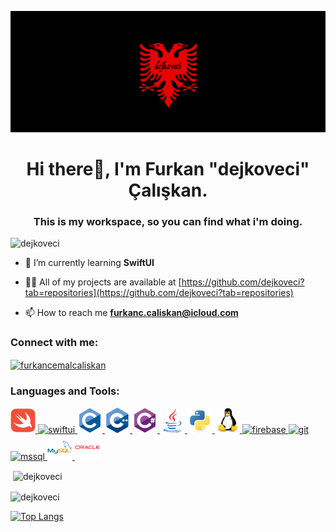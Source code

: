 ![Screenshot](dejkoveci.png)
<h1 align="center">Hi there👋, I'm Furkan "dejkoveci" Çalışkan.</h1>
<h3 align="center">This is my workspace, so you can find what i'm doing.</h3>

<p align="left"> <img src="https://komarev.com/ghpvc/?username=dejkoveci&label=Profile%20views&color=0e75b6&style=flat" alt="dejkoveci" /> </p>

- 🌱 I’m currently learning **SwiftUI**

- 👨‍💻 All of my projects are available at [https://github.com/dejkoveci?tab=repositories](https://github.com/dejkoveci?tab=repositories)

- 📫 How to reach me **furkanc.caliskan@icloud.com**

<h3 align="left">Connect with me:</h3>
<p align="left">
<a href="https://linkedin.com/in/furkancemalcaliskan" target="blank"><img align="center" src="https://raw.githubusercontent.com/rahuldkjain/github-profile-readme-generator/master/src/images/icons/Social/linked-in-alt.svg" alt="furkancemalcaliskan" height="30" width="40" /></a>
</p>

<h3 align="left">Languages and Tools:</h3>
<p align="left"> <a href="https://developer.apple.com/swift/" target="_blank" rel="noreferrer"> <img src="https://raw.githubusercontent.com/devicons/devicon/master/icons/swift/swift-original.svg" alt="swift" width="40" height="40"/> </a> <a href="https://developer.apple.com/xcode/swiftui/" target="_blank" rel="noreferrer"> <img src="https://developer.apple.com/assets/elements/icons/swiftui/swiftui-96x96_2x.png" alt="swiftui" width="40" height="40"/> </a> <a href="https://www.cprogramming.com/" target="_blank" rel="noreferrer"> <img src="https://raw.githubusercontent.com/devicons/devicon/master/icons/c/c-original.svg" alt="c" width="40" height="40"/> </a> <a href="https://www.w3schools.com/cpp/" target="_blank" rel="noreferrer"> <img src="https://raw.githubusercontent.com/devicons/devicon/master/icons/cplusplus/cplusplus-original.svg" alt="cplusplus" width="40" height="40"/> </a> <a href="https://www.w3schools.com/cs/" target="_blank" rel="noreferrer"> <img src="https://raw.githubusercontent.com/devicons/devicon/master/icons/csharp/csharp-original.svg" alt="csharp" width="40" height="40"/> </a> <a href="https://www.java.com" target="_blank" rel="noreferrer"> <img src="https://raw.githubusercontent.com/devicons/devicon/master/icons/java/java-original.svg" alt="java" width="40" height="40"/> </a> <a href="https://www.python.org" target="_blank" rel="noreferrer"> <img src="https://raw.githubusercontent.com/devicons/devicon/master/icons/python/python-original.svg" alt="python" width="40" height="40"/> </a> <a href="https://www.linux.org/" target="_blank" rel="noreferrer"> <img src="https://raw.githubusercontent.com/devicons/devicon/master/icons/linux/linux-original.svg" alt="linux" width="40" height="40"/> </a> <a href="https://firebase.google.com/" target="_blank" rel="noreferrer"> <img src="https://www.vectorlogo.zone/logos/firebase/firebase-icon.svg" alt="firebase" width="40" height="40"/> </a> <a href="https://git-scm.com/" target="_blank" rel="noreferrer"> <img src="https://www.vectorlogo.zone/logos/git-scm/git-scm-icon.svg" alt="git" width="40" height="40"/> </a> <a href="https://www.microsoft.com/en-us/sql-server" target="_blank" rel="noreferrer"> <img src="https://www.svgrepo.com/show/303229/microsoft-sql-server-logo.svg" alt="mssql" width="40" height="40"/> </a> <a href="https://www.mysql.com/" target="_blank" rel="noreferrer"> <img src="https://raw.githubusercontent.com/devicons/devicon/master/icons/mysql/mysql-original-wordmark.svg" alt="mysql" width="40" height="40"/> </a> <a href="https://www.oracle.com/" target="_blank" rel="noreferrer"> <img src="https://raw.githubusercontent.com/devicons/devicon/master/icons/oracle/oracle-original.svg" alt="oracle" width="40" height="40"/> </a> </p>


<p>&nbsp;<img align="center" src="https://github-readme-stats.vercel.app/api?username=dejkoveci&show_icons=true&locale=en&&title_color=6ba3f8&text_color=cad1d8&icon_color=6ba3f8&bg_color=0e1116&hide_border=true" alt="dejkoveci" /></p>

<p><img align="center" src="https://github-readme-streak-stats.herokuapp.com/?user=dejkoveci&background=0e1116&stroke=cad1d8&ring=6ba3f8&fire=6ba3f8&currStreakNum=cad1d8&sideNums=cad1d8&currStreakLabel=6ba3f8&sideLabels=6ba3f8&dates=cad1d8&hide_border=true" alt="dejkoveci" /></p>

[![Top Langs](https://github-readme-stats.vercel.app/api/top-langs/?username=dejkoveci&bg_color=0e1116&layout=compact&hide_border=true)](https://github.com/anuraghazra/github-readme-stats)
